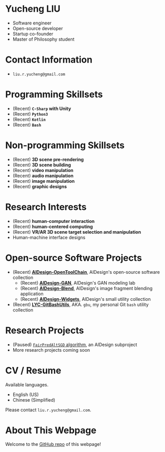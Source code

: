 # Yucheng LIU

- Software engineer
- Open-source developer
- Startup co-founder
- Master of Philosophy student

# Contact Information

- `liu.r.yucheng@gmail.com`

# Programming Skillsets

- (Recent) **`C-Sharp` with Unity**
- (Recent) **`Python3`**
- (Recent) **`Kotlin`**
- (Recent) **`Bash`**

# Non-programming Skillsets

- (Recent) **3D scene pre-rendering**
- (Recent) **3D scene building**
- (Recent) **video manipulation**
- (Recent) **audio manipulation**
- (Recent) **image manipulation**
- (Recent) **graphic designs**

# Research Interests

- (Recent) **human-computer interaction**
- (Recent) **human-centered computing**
- (Recent) **VR/AR 3D scene target selection and manipulation**
- Human-machine interface designs

# Open-source Software Projects

- (Recent) **[AIDesign-OpenToolChain](https://github.com/liu-yucheng/AIDesign-OpenToolchain)**, AIDesign's open-source software collection
  - (Recent) **[AIDesign-GAN](https://github.com/liu-yucheng/AIDesign-GAN)**, AIDesign's GAN modeling lab
  - (Recent) **[AIDesign-Blend](https://github.com/liu-yucheng/AIDesign-Blend)**, AIDesign's image fragment blending application
  - (Recent) **[AIDesign-Widgets](https://github.com/liu-yucheng/AIDesign-Widgets)**, AIDesign's small utility collection
- (Recent) **[LYC-GitBashUtils](https://github.com/liu-yucheng/LYC-GitBashUtils)**, AKA. `gbu`, my personal Git `bash` utility collection

# Research Projects

- (Paused) [`FairPredAltSGD` algorithm](https://github.com/liu-yucheng/AIDesign-GAN#fair_pred_alt_algo-experimental-algorithm), an AIDesign subproject
- More research projects coming soon

# CV / Resume

Available languages.
- English (US)
- Chinese (Simplified)

Please contact `liu.r.yucheng@gmail.com`.

# About This Webpage

Welcome to the [GitHub repo](https://github.com/liu-yucheng/liu-yucheng.github.io) of this webpage!
